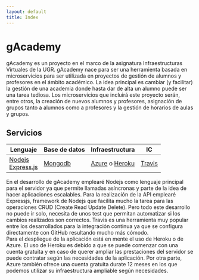 ```yaml
---
layout: default
title: Index
---
```

# gAcademy

gAcademy es un proyecto en el marco de la asignatura Infraestructuras Virtuales de la UGR. gAcademy nace para ser una herramienta basada en microservicios para ser utilizada en proyectos de gestión de alumnos y profesores en el ámbito académico.
La idea principal es cambiar (y facilitar) la gestión de una academia donde hasta dar de alta un alumno puede ser una tarea tediosa. Los microservicios que incluirá este proyecto serán, entre otros, la creación de nuevos alumnos y profesores, asignación de grupos tanto a alumnos como a profesores y la gestión de horarios de aulas y grupos.


## Servicios

| Lenguaje | Base de datos | Infraestructura | IC |  
| -------- | ------------- | --------------- | -- |  
| [Nodejs](https://nodejs.org/en/) <br/> [Express.js](https://expressjs.com/)|[Mongodb](https://www.mongodb.com/es) | [Azure](https://azure.microsoft.com/en-es/) o [Heroku](https://www.heroku.com/) | [Travis](https://travis-ci.org/) |

En el desarrollo de gAcademy emplearé Nodejs como lenguaje principal para el servidor ya que permite llamadas asíncronas y parte de la idea de hacer aplicaciones escalables. Para la realización de la API emplearé Expressjs, framework de Nodejs que facilita mucho la tarea para las operaciones CRUD (Create Read Update Delete). Pero todo este desarrollo no puede ir solo, necesita de unos test que permitan automatizar si los cambios realizados son correctos. Travis es una herramienta muy popular entre los desarrollados para la integración continua ya que se configura directamente con GitHub resultando mucho más cómodo.  
Para el despliegue de la aplicación está en mente el uso de Heroku o de Azure. El uso de Heroku es debido a que se puede comenzar con una cuenta gratuita y en caso de querer ampliar las prestaciones del servidor se puede contratar según las necesidades de la aplicación. Por otra parte, Azure también ofrece una cuenta gratuita durate 12 meses en los que podemos utilizar su infraestructura ampliable según necesidades.
